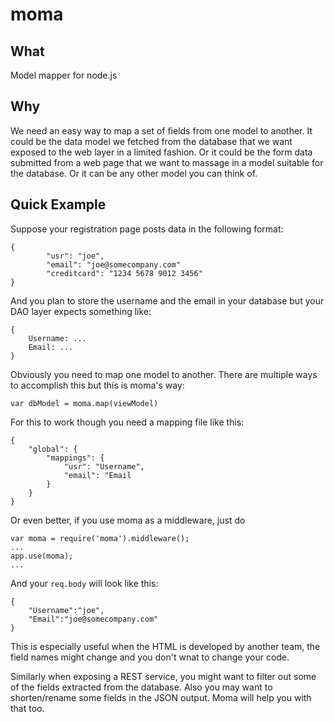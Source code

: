 moma
===

What
---

Model mapper for node.js

Why
---
We need an easy way to map a set of fields from one model to another. It could be the data model we fetched from the database that we want exposed to the web layer in a limited fashion. Or it could be the form data submitted from a web page that we want to massage in a model suitable for the database. Or it can be any other model you can think of.

Quick Example
---
Suppose your registration page posts data in the following format:
```
{
        "usr": "joe",
        "email": "joe@somecompany.com"
    	"creditcard": "1234 5678 9012 3456"
}
```
And you plan to store the username and the email in your database but your DAO layer expects something like:
```
{
    Username: ...
    Email: ...
}
```
Obviously you need to map one model to another. There are multiple ways to accomplish this but this is moma's way:
```
var dbModel = moma.map(viewModel)
```
For this to work though you need a mapping file like this:
```
{
    "global": {
		"mappings": {
			"usr": "Username",
            "email": "Email
		}
	}
}
```
Or even better, if you use moma as a middleware, just do
```
var moma = require('moma').middleware();
...
app.use(moma);
...
```
And your `req.body` will look like this:
```
{
	"Username":"joe",
	"Email":"joe@somecompany.com"
}
```
This is especially useful when the HTML is developed by another team, the field names might change and you don't wnat to change your code.

Similarly when exposing a REST service, you might want to filter out some of the fields extracted from the database. Also you may want to shorten/rename some fields in the JSON output. Moma will help you with that too.
